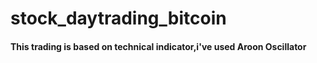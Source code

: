 # stock_daytrading_bitcoin
#### 
#### This trading is based on technical indicator,i've used Aroon Oscillator
